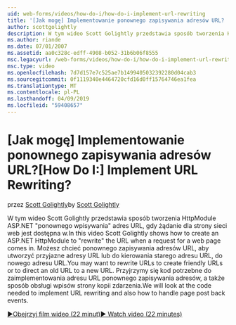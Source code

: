 ```yaml
---
uid: web-forms/videos/how-do-i/how-do-i-implement-url-rewriting
title: '[Jak mogę] Implementowanie ponownego zapisywania adresów URL? | Microsoft Docs'
author: scottgolightly
description: W tym wideo Scott Golightly przedstawia sposób tworzenia HttpModule ASP.NET "ponownego wpisywania" adres URL, gdy żądanie dla strony sieci web jest dostępna w. Może zajść potrzeba ponownego zapisywania...
ms.author: riande
ms.date: 07/01/2007
ms.assetid: aa0c328c-edff-4908-b052-31b6b06f8555
msc.legacyurl: /web-forms/videos/how-do-i/how-do-i-implement-url-rewriting
msc.type: video
ms.openlocfilehash: 7d7d157e7c525ae7b1499405032392280d04cab3
ms.sourcegitcommit: 0f1119340e4464720cfd16d0ff15764746ea1fea
ms.translationtype: MT
ms.contentlocale: pl-PL
ms.lasthandoff: 04/09/2019
ms.locfileid: "59408657"
---
```

# <a name="how-do-i-implement-url-rewriting"></a><span data-ttu-id="2acff-105">[Jak mogę] Implementowanie ponownego zapisywania adresów URL?</span><span class="sxs-lookup"><span data-stu-id="2acff-105">[How Do I:] Implement URL Rewriting?</span></span>

<span data-ttu-id="2acff-106">przez [Scott Golightly](https://github.com/scottgolightly)</span><span class="sxs-lookup"><span data-stu-id="2acff-106">by [Scott Golightly](https://github.com/scottgolightly)</span></span>

<span data-ttu-id="2acff-107">W tym wideo Scott Golightly przedstawia sposób tworzenia HttpModule ASP.NET "ponownego wpisywania" adres URL, gdy żądanie dla strony sieci web jest dostępna w.</span><span class="sxs-lookup"><span data-stu-id="2acff-107">In this video Scott Golightly shows how to create an ASP.NET HttpModule to "rewrite" the URL when a request for a web page comes in.</span></span> <span data-ttu-id="2acff-108">Możesz chcieć ponownego zapisywania adresów URL, aby utworzyć przyjazne adresy URL lub do kierowania starego adresu URL, do nowego adresu URL.</span><span class="sxs-lookup"><span data-stu-id="2acff-108">You may want to rewrite URLs to create friendly URLs or to direct an old URL to a new URL.</span></span> <span data-ttu-id="2acff-109">Przyjrzymy się kod potrzebne do zaimplementowania adresu URL ponownego zapisywania adresów, a także sposób obsługi wpisów strony kopii zdarzenia.</span><span class="sxs-lookup"><span data-stu-id="2acff-109">We will look at the code needed to implement URL rewriting and also how to handle page post back events.</span></span>

[<span data-ttu-id="2acff-110">&#9654;Obejrzyj film wideo (22 minut)</span><span class="sxs-lookup"><span data-stu-id="2acff-110">&#9654; Watch video (22 minutes)</span></span>](https://channel9.msdn.com/Blogs/ASP-NET-Site-Videos/how-do-i-implement-url-rewriting)
